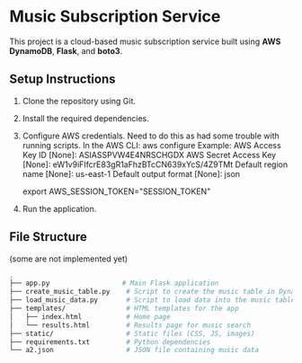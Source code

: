 # Music Subscription Service

This project is a cloud-based music subscription service built using **AWS DynamoDB**, **Flask**, and **boto3**.

## Setup Instructions

1. Clone the repository using Git.
2. Install the required dependencies.
3. Configure AWS credentials. Need to do this as had some trouble with running scripts.
   In the AWS CLI:
   aws configure
   Example:
   AWS Access Key ID [None]: ASIASSPVW4E4NRSCHGDX
   AWS Secret Access Key [None]: eW1v9iFIfcrE83gR1aFhzBTcCN639xYcS/4Z9TMt
   Default region name [None]: us-east-1
   Default output format [None]: json
   
   export AWS_SESSION_TOKEN="SESSION_TOKEN"

5. Run the application.

## File Structure
(some are not implemented yet)

```bash
.
├── app.py                  # Main Flask application
├── create_music_table.py    # Script to create the music table in DynamoDB
├── load_music_data.py       # Script to load data into the music table
├── templates/               # HTML templates for the app
│   ├── index.html           # Home page
│   └── results.html         # Results page for music search
├── static/                  # Static files (CSS, JS, images)
├── requirements.txt         # Python dependencies
└── a2.json                  # JSON file containing music data
